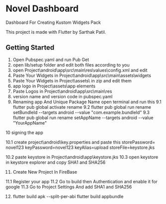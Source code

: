 # Novel Dashboard

Dashboard For Creating Kustom Widgets Pack

This project is made with Flutter by Sarthak Patil.


## Getting Started

1. Open Pubspec.yaml and run Pub Get
2. open lib/setup folder and edit both files according to you
3. open Project\android\app\src\main\res\values\config.xml and edit
4. Paste Your Widgets in Project\android\app\src\main\assets\widgets
5. Paste Your Widgets in Project\assets\ in zip and edit them
6. app logo in Project\assets\app elements
7. Paste Logos in Project\android\app\src\main\res
8. version name and version code in pubspec.yaml
9. Renaming app And Unique Package Name
   open terminal and run this
9.1 flutter pub global activate rename
9.2 flutter pub global run rename setBundleId --targets android --value "com.example.bundleId"
9.3 flutter pub global run rename setAppName --targets android --value "YourAppName"


10 signing the app

10.1 create project\android\key.properties 
     and paste this
  storePassword= novel123
  keyPassword=novel123
  keyAlias=upload
  storeFile=keystore.jks

10.2 paste keystore in Project\android\app\keystore.jks
10.3 open keystore in keystore explorer and copy SHA1 and SHA256 

11. Create New Project In FireBase


11.1 Register your app
11.2 Go to build then Authentication and enable it for google
11.3 Go to Project Settings And add SHA1 and SHA256 



12.  flutter build apk --split-per-abi
     flutter build appbundle

